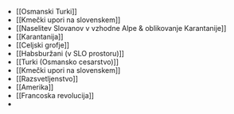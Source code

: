 - [[Osmanski Turki]]
- [[Kmečki upori na slovenskem]]
- [[Naselitev Slovanov v vzhodne Alpe & oblikovanje Karantanije]]
- [[Karantanija]]
- [[Celjski grofje]]
- [[Habsburžani (v SLO prostoru)]]
- [[Turki (Osmansko cesarstvo)]]
- [[Kmečki upori na slovenskem]]
- [[Razsvetljenstvo]]
- [[Amerika]]
- [[Francoska revolucija]]
- 